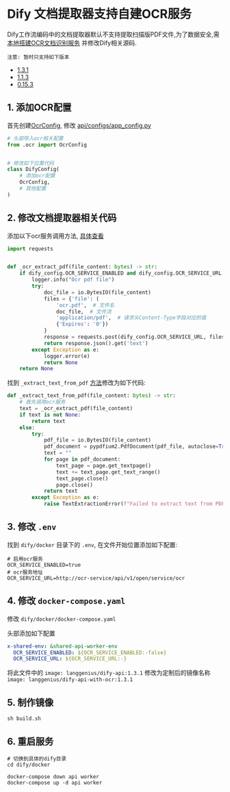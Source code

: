# Dify 文档提取器支持自建OCR服务

Dify工作流编码中的文档提取器默认不支持提取扫描版PDF文件,为了数据安全,需[本地搭建OCR文档识别服务](https://gitee.com/kernelstudio/ocr-service)
并修改Dify相关源码.

```text
注意: 暂时只支持如下版本
```

* [1.3.1](https://gitee.com/kernelstudio/dify-api-with-ocr/tree/1.3.1/)
* [1.1.3](https://gitee.com/kernelstudio/dify-api-with-ocr/tree/1.1.3/)
* [0.15.3](https://gitee.com/kernelstudio/dify-api-with-ocr/tree/0.15.3/)

## 1. 添加OCR配置

首先创建[OcrConfig](./configs/__init__.py), 修改 [api/configs/app_config.py](./configs/app_config.py)

```python
# 头部导入ocr相关配置
from .ocr import OcrConfig


# 修改如下位置代码
class DifyConfig(
    # 添加ocr配置
    OcrConfig,
    # 其他配置
)
```

## 2. 修改文档提取器相关代码

添加以下ocr服务调用方法, [具体查看](./core/workflow/nodes/document_extractor/node.py#L196)

```python
import requests


def _ocr_extract_pdf(file_content: bytes) -> str:
    if dify_config.OCR_SERVICE_ENABLED and dify_config.OCR_SERVICE_URL:
        logger.info("Ocr pdf file")
        try:
            doc_file = io.BytesIO(file_content)
            files = {'file': (
                'ocr.pdf',  # 文件名
                doc_file,  # 文件流
                'application/pdf',  # 请求头Content-Type字段对应的值
                {'Expires': '0'})
            }
            response = requests.post(dify_config.OCR_SERVICE_URL, files=files)
            return response.json().get('text')
        except Exception as e:
            logger.error(e)
            return None
    return None
```

找到 `_extract_text_from_pdf` [方法](./core/workflow/nodes/document_extractor/node.py#L214)修改为如下代码:

```python
def _extract_text_from_pdf(file_content: bytes) -> str:
    # 首先调用ocr服务
    text = _ocr_extract_pdf(file_content)
    if text is not None:
        return text
    else:
        try:
            pdf_file = io.BytesIO(file_content)
            pdf_document = pypdfium2.PdfDocument(pdf_file, autoclose=True)
            text = ""
            for page in pdf_document:
                text_page = page.get_textpage()
                text += text_page.get_text_range()
                text_page.close()
                page.close()
            return text
        except Exception as e:
            raise TextExtractionError(f"Failed to extract text from PDF: {str(e)}") from e
```

## 3. 修改 `.env`

找到 `dify/docker` 目录下的 `.env`, 在文件开始位置添加如下配置:

```dotenv
# 启用ocr服务
OCR_SERVICE_ENABLED=true
# ocr服务地址
OCR_SERVICE_URL=http://ocr-service/api/v1/open/service/ocr
```

## 4. 修改 `docker-compose.yaml`

修改 `dify/docker/docker-compose.yaml`

头部添加如下配置

```yaml
x-shared-env: &shared-api-worker-env
  OCR_SERVICE_ENABLED: ${OCR_SERVICE_ENABLED:-false}
  OCR_SERVICE_URL: ${OCR_SERVICE_URL:-}
```

将此文件中的 `image: langgenius/dify-api:1.3.1` 修改为定制后的镜像名称 `image: langgenius/dify-api-with-ocr:1.3.1`

## 5. 制作镜像

```shell
sh build.sh
```

## 6. 重启服务

```shell
# 切换到具体的dify目录
cd dify/docker

docker-compose down api worker
docker-compose up -d api worker
```